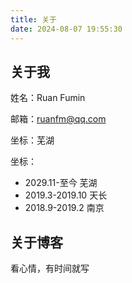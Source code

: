 ```yaml
---
title: 关于
date: 2024-08-07 19:55:30
---
```


## 关于我
姓名：Ruan Fumin

邮箱：ruanfm@qq.com

坐标：芜湖

坐标：

- 2029.11-至今 芜湖
- 2019.3-2019.10 天长
- 2018.9-2019.2 南京

## 关于博客

看心情，有时间就写
